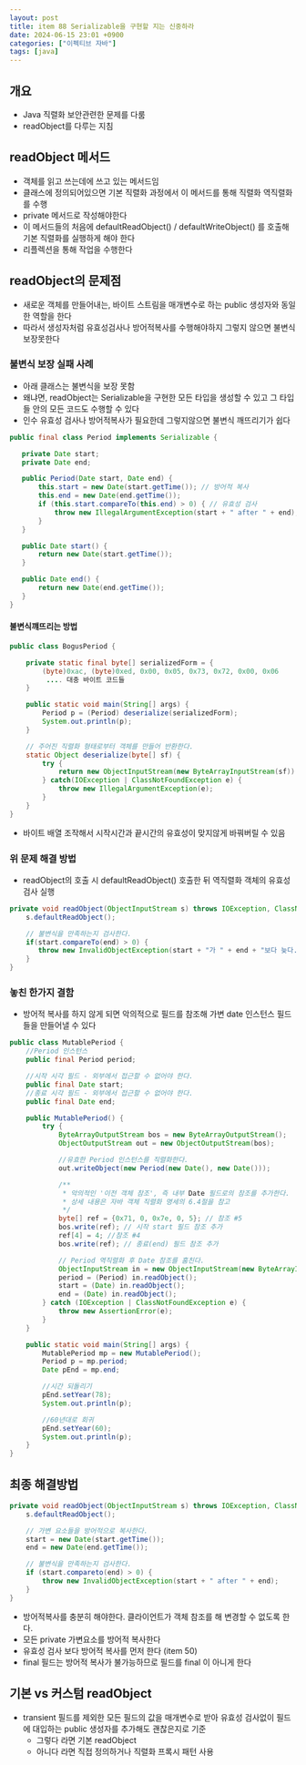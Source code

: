 ```yaml
---
layout: post
title: item 88 Serializable을 구현할 지는 신중하라
date: 2024-06-15 23:01 +0900
categories: ["이펙티브 자바"]
tags: [java]
---
```


## 개요

- Java 직렬화 보안관련한 문제를 다룸
- readObject를 다루는 지침

## readObject 메서드
- 객체를 읽고 쓰는데에 쓰고 있는 메서드임
- 클래스에 정의되어있으면 기본 직렬화 과정에서 이 메서드를 통해 직렬화 역직렬화를 수행
- private 메서드로 작성해야한다
- 이 메서드들의 처음에 defaultReadObject() / defaultWriteObject() 를 호출해 기본 직렬화를 실행하게 해야 한다
- 리플렉션을 통해 작업을 수행한다

## readObject의 문제점
- 새로운 객체를 만들어내는, 바이트 스트림을 매개변수로 하는 public 생성자와 동일한 역할을 한다
- 따라서 생성자처럼 유효성검사나 방어적복사를 수행해야하지 그렇지 않으면 불변식 보장못한다

### 불변식 보장 실패 사례
- 아래 클래스는 불변식을 보장 못함
- 왜냐면, readObject는 Serializable을 구현한 모든 타입을 생성할 수 있고 그 타입들 안의 모든 코드도 수행할 수 있다
- 인수 유효성 검사나 방어적복사가 필요한데 그렇지않으면 불변식 깨뜨리기가 쉽다

  
```java
public final class Period implements Serializable {

   private Date start;
   private Date end;

   public Period(Date start, Date end) {
       this.start = new Date(start.getTime()); // 방어적 복사
       this.end = new Date(end.getTime());
       if (this.start.compareTo(this.end) > 0) { // 유효성 검사
           throw new IllegalArgumentException(start + " after " + end);
       }
   }

   public Date start() {
       return new Date(start.getTime());
   }

   public Date end() {
       return new Date(end.getTime());
   }
}
```

#### 불변식꺠뜨리는 방법

```java
public class BogusPeriod {

    private static final byte[] serializedForm = {
        (byte)0xac, (byte)0xed, 0x00, 0x05, 0x73, 0x72, 0x00, 0x06
         .... 대충 바이트 코드들
    }

    public static void main(String[] args) {
        Period p = (Period) deserialize(serializedForm);
        System.out.println(p);
    }

    // 주어진 직렬화 형태로부터 객체를 만들어 반환한다.
    static Object deserialize(byte[] sf) {
        try {
            return new ObjectInputStream(new ByteArrayInputStream(sf)).readObject();
        } catch(IOException | ClassNotFoundException e) {
            throw new IllegalArgumentException(e);
        }
    }
}
```

- 바이트 배열 조작해서 시작시간과 끝시간의 유효성이 맞지않게 바꿔버릴 수 있음


### 위 문제 해결 방법

- readObject의 호출 시 defaultReadObject() 호출한 뒤 역직렬화 객체의 유효성 검사 실행

```java
private void readObject(ObjectInputStream s) throws IOException, ClassNotFoundException {
    s.defaultReadObject();

    // 불변식을 만족하는지 검사한다.
    if(start.compareTo(end) > 0) {
       throw new InvalidObjectException(start + "가 " + end + "보다 늦다.");
    }
}
```

### 놓친 한가지 결함

- 방어적 복사를 하지 않게 되면 악의적으로 필드를 참조해 가변 date 인스턴스 필드들을 만들어낼 수 있다

```java
public class MutablePeriod {
    //Period 인스턴스
    public final Period period;

    //시작 시각 필드 - 외부에서 접근할 수 없어야 한다.
    public final Date start;
    //종료 시각 필드 - 외부에서 접근할 수 없어야 한다.
    public final Date end;

    public MutablePeriod() {
        try {
            ByteArrayOutputStream bos = new ByteArrayOutputStream();
            ObjectOutputStream out = new ObjectOutputStream(bos);

            //유효한 Period 인스턴스를 직렬화한다.
            out.writeObject(new Period(new Date(), new Date()));

            /**
             * 악의적인 '이전 객체 참조', 즉 내부 Date 필드로의 참조를 추가한다.
             * 상세 내용은 자바 객체 직렬화 명세의 6.4절을 참고
             */
            byte[] ref = {0x71, 0, 0x7e, 0, 5}; // 참조 #5
            bos.write(ref); // 시작 start 필드 참조 추가
            ref[4] = 4; //참조 #4
            bos.write(ref); // 종료(end) 필드 참조 추가

            // Period 역직렬화 후 Date 참조를 훔친다.
            ObjectInputStream in = new ObjectInputStream(new ByteArrayInputStream(bos.toByteArray()));
            period = (Period) in.readObject();
            start = (Date) in.readObject();
            end = (Date) in.readObject();
        } catch (IOException | ClassNotFoundException e) {
            throw new AssertionError(e);
        }
    }

    public static void main(String[] args) {
        MutablePeriod mp = new MutablePeriod();
        Period p = mp.period;
        Date pEnd = mp.end;

        //시간 되돌리기
        pEnd.setYear(78);
        System.out.println(p);

        //60년대로 회귀
        pEnd.setYear(60);
        System.out.println(p);
    }
}
```

## 최종 해결방법

```java
private void readObject(ObjectInputStream s) throws IOException, ClassNotFoundException {
    s.defaultReadObject();

    // 가변 요소들을 방어적으로 복사한다.
    start = new Date(start.getTime());
    end = new Date(end.getTime());

    // 불변식을 만족하는지 검사한다.
    if (start.compareto(end) > 0) {
        throw new InvalidObjectException(start + " after " + end);
    }
}
```

- 방어적복사를 충분히 해야한다. 클라이언트가 객체 참조를 해 변경할 수 없도록 한다.
- 모든 private 가변요소를 방어적 복사한다
- 유효성 검사 보다 방어적 복사를 먼저 한다 (item 50)
- final 필드는 방어적 복사가 불가능하므로 필드를 final 이 아니게 한다

## 기본 vs 커스텀 readObject
- transient 필드를 제외한 모든 필드의 값을 매개변수로 받아 유효성 검사없이 필드에 대입하는 public 생성자를 추가해도 괜찮은지로 기준
    - 그렇다 라면 기본 readObject
    - 아니다 라면 직접 정의하거나 직렬화 프록시 패턴 사용
 
